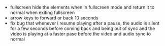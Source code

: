 * fullscreen
hide the elements when in fullscreen mode and return it to normal when exiting fullscreen
* arrow keys to forward or back 10 seconds
* fix bug that whenever i resume playing after a pause, the audio is silent for a few seconds before coming back and being out of sync and the video is playing at a faster pase before the video and audio sync to normal